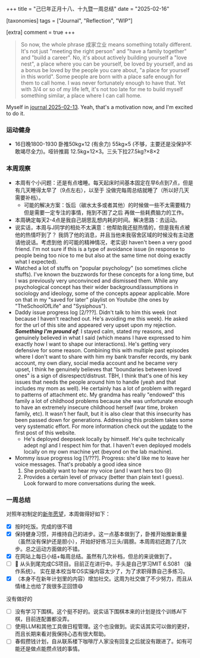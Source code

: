 +++
title = "己巳年正月十八、十九暨一周总结"
date = "2025-02-16"

[taxonomies]
tags = ["Journal", "Reflection", "WIP"]

[extra]
comment = true
+++

> So now, the whole phrase 成家立业 means something totally different. It's not just "meeting the right person" and "have a family together" and "build a career". No, it's about actively building yourself a "love nest", a place where you can be yourself, be loved by yourself, and as a bonus be loved by the people you care about, "a place for yourself in this world". Some people are born with a place safe enough for them to call home. I was never fortunately enough to have that. Yet with 3/4 or so of my life left, it's not too late for me to build myself something similar, a place where I can call home.

Myself in [journal 2025-02-13](@/journals/2025-02-13.md). Yeah, that's a motivation now, and I'm excited to do it.

### 运动健身
- 16日晚1800-1930 卧推50kg×12 (有余力) 55kg×5 (不够，主要还是没保护不敢竭尽全力)。哑铃推肩 12.5kg×12×3。三头下拉27.5kg?×8×2

### 本周观察

- 本周有个小问题：还是有点嗜睡。每天起床时间基本固定在早6点到7点，但是有几天睡得太早了（9点左右），以至于
    没做完每周总结就睡了（所以好几天需要补档）。
    - 可能的解决方案：饭后（碳水太多或者其他）的时候做一些不太需要精力但是需要一定专注的事情，拖到不困了之后
        再做一些耗费脑力的工作。
- 本周确定每天2-4点是我自己胡思乱想内耗的时间。解决思路：去运动。
- 说实话，本周与J同学的相处不太满意：他帮助我还挺热情的，但是我有点被他的热情吓到了？
    我鸽了他的消息，并且当他来我宿舍区域的时候没有主动邀请他说话。考虑到他
    的可能的精神情况，老实说I haven't been a very good friend. I'm not sure if this is a type of avoidance issue (in response to
    people being too nice to me but also at the same time not doing exactly what I expected).
- Watched a lot of stuffs on "popular psychology" (so sometimes cliche stuffs). I've known the buzzwords for these
    concepts for a long time, but I was previously very unconvinced and dismissed them. While any psychological
    concept has their wider background/assumptions in sociology and ideology, some of the concepts appear applicable.
    More on that in my "saved for later" playlist on Youtube (the ones by "TheSchoolOfLife" and "Sysiphous").
- Daddy issue progress log \[2/???\]. Didn't talk to him this week (not because I haven't reached out. He's avoiding
    me this week). He asked for the url of this site and appeared very upset upon my rejection. ***Something I'm pround of***:
    I stayed calm, stated my reasons, and genuinely believed in what I said (which means I have expressed to him exactly
    how I want to shape our interactions). He's getting very defensive for some reason. Combining this with multiple
    past episodes where I don't want to share with him my bank transfer records, my bank account, my own diary, social media
    account and he became very upset, I think he genuinely believes that
    "boundaries between loved ones" is a sign of disrespect/distrust. TBH, I think that's one of his key issues that
    needs the people around him to handle (yeah and that includes my mom as well). He certainly has a lot of problem
    with regard to patterns of attachment etc. My grandma has really "endowed" this family a lot of childhood problems
    because she was unfortunate enough to have an extremely insecure childhood herself (war time, broken family, etc).
    It wasn't her fault, but it is also clear that this insecurity has been passed down for generations. Addressing this
    problem takes some very systematic effort. For more information check out the [update](@/blog/first_post.md) to
    the first post of this website.
    - He's deployed deepseek locally by himself. He's quite technically adept ngl and I respect him for that. I haven't
        even deployed models locally on my own machine yet (beyond on the lab machine).
- Mommy issue progress log \[1/???\]. Progress: she'd like me to leave her voice messages. That's probably a good
    idea since
    1. She probably want to hear my voice (and I want hers too 😢)
    2. Provides a certain level of privacy (better than plain text I guess).
    Look forward to more conversations during the week.

### 一周总结

对照年初制定的[新年愿望](@/blog/new_year_resolution.md)，本周做得好如下：

- [x] 按时吃饭。完成的很不错
- [x] 保持健身习惯，并维持自己的进步。这一点基本做到了，卧推开始推新重量
    （虽然没有保护还是胆小），开始好好练习三头/肩膀。本周周初还跑了几次步。总之运动方面做的不错。
- [x] 在网站上每日小结+每周总结。虽然有几次补档，但总的来说做到了。
- [ ] 🚧 从头到尾完成CS项目。目前正在进行中。手头是自己学习MIT 6.S081 （操作系统）。
    实在是本校当年OS实操内容太少了，为了求职得靠自己多练习。
- [x] （本身不在新年计划里的内容）增加社交。这周为社交做了不少努力，而且从情绪上也给了我很多正回馈😄

没有做好的

- [ ] 没有学习下围棋。这个挺不好的。说实话下围棋本来的计划是找个训练AI下棋，目前连配置都没弄。
- [ ] 使用LLM和其他工具做日程管理。这个也没做到。说实话其实可以做的更好，而且长期来看对我保持心态有很大帮助。
- [ ] 春假攒钱计划，自从联系楼下咖啡厅人家没有回复之后就没有跟进了。如有可能还是做点能攒点钱的事情。
